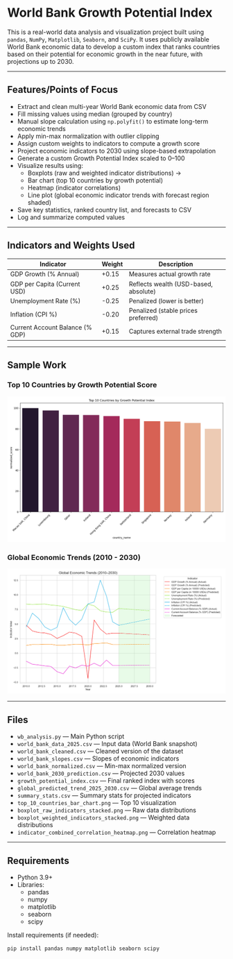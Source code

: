 # World Bank Growth Potential Index

This is a real-world data analysis and visualization project built using `pandas`, `NumPy`, `Matplotlib`, `Seaborn`, and `SciPy`. It uses publicly available World Bank economic data to develop a custom index that ranks countries based on their potential for economic growth in the near future, with projections up to 2030.

---

## Features/Points of Focus

- Extract and clean multi-year World Bank economic data from CSV
- Fill missing values using median (grouped by country)
- Manual slope calculation using `np.polyfit()` to estimate long-term economic trends
- Apply min-max normalization with outlier clipping
- Assign custom weights to indicators to compute a growth score
- Project economic indicators to 2030 using slope-based extrapolation
- Generate a custom Growth Potential Index scaled to 0–100
- Visualize results using:
  - Boxplots (raw and weighted indicator distributions) -> 
  - Bar chart (top 10 countries by growth potential)
  - Heatmap (indicator correlations)
  - Line plot (global economic indicator trends with forecast region shaded)
- Save key statistics, ranked country list, and forecasts to CSV
- Log and summarize computed values

---

## Indicators and Weights Used

| Indicator                          | Weight | Description                             |
|-----------------------------------|--------|------------------------------------------|
| GDP Growth (% Annual)             | +0.15  | Measures actual growth rate              |
| GDP per Capita (Current USD)      | +0.25  | Reflects wealth (USD-based, absolute)    |
| Unemployment Rate (%)             | -0.25  | Penalized (lower is better)              |
| Inflation (CPI %)                 | -0.20  | Penalized (stable prices preferred)      |
| Current Account Balance (% GDP)   | +0.15  | Captures external trade strength         |

---

## Sample Work

###  Top 10 Countries by Growth Potential Score

![Top 10 Countries](top_10_countries_bar_chart.png)

###  Global Economic Trends (2010 - 2030)

![Global Economic Trends (2010 - 2030)](indicator_trends_across_years.png)

---

## Files

- `wb_analysis.py` — Main Python script
- `world_bank_data_2025.csv` — Input data (World Bank snapshot)
- `world_bank_cleaned.csv` — Cleaned version of the dataset
- `world_bank_slopes.csv` — Slopes of economic indicators
- `world_bank_normalized.csv` — Min-max normalized version
- `world_bank_2030_prediction.csv` — Projected 2030 values
- `growth_potential_index.csv` — Final ranked index with scores
- `global_predicted_trend_2025_2030.csv` — Global average trends
- `summary_stats.csv` — Summary stats for projected indicators
- `top_10_countries_bar_chart.png` — Top 10 visualization
- `boxplot_raw_indicators_stacked.png` — Raw data distributions
- `boxplot_weighted_indicators_stacked.png` — Weighted data distributions
- `indicator_combined_correlation_heatmap.png` — Correlation heatmap

---

## Requirements

- Python 3.9+
- Libraries:
  - pandas
  - numpy
  - matplotlib
  - seaborn
  - scipy

Install requirements (if needed):

```bash
pip install pandas numpy matplotlib seaborn scipy
